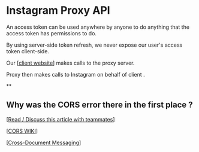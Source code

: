 # Instagram Proxy API 

An access token can be used anywhere by anyone to do anything that the access token has permissions to do.

By using server-side token refresh, we never expose our user's access token client-side. 

Our [[client website](https://www.stevenocampo.com/)] makes calls to the proxy server.

Proxy then makes calls to Instagram on behalf of client .

**

## Why was the CORS error there in the first place ?

[[Read / Discuss this article with teammates](https://medium.com/@dtkatz/3-ways-to-fix-the-cors-error-and-how-access-control-allow-origin-works-d97d55946d9)]

[[CORS WIKI](https://en.wikipedia.org/wiki/Cross-origin_resource_sharing)]

[[Cross-Document Messaging](https://en.wikipedia.org/wiki/Web_Messaging)]